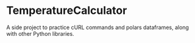 # TemperatureCalculator
A side project to practice cURL commands and polars dataframes, along with other Python libraries.

